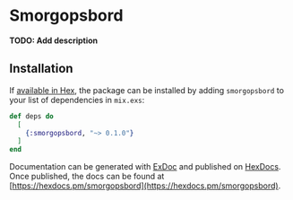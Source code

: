 # Smorgopsbord

**TODO: Add description**

## Installation

If [available in Hex](https://hex.pm/docs/publish), the package can be installed
by adding `smorgopsbord` to your list of dependencies in `mix.exs`:

```elixir
def deps do
  [
    {:smorgopsbord, "~> 0.1.0"}
  ]
end
```

Documentation can be generated with [ExDoc](https://github.com/elixir-lang/ex_doc)
and published on [HexDocs](https://hexdocs.pm). Once published, the docs can
be found at [https://hexdocs.pm/smorgopsbord](https://hexdocs.pm/smorgopsbord).

